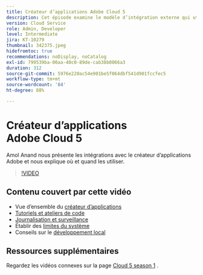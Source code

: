 ```yaml
---
title: Créateur d’applications Adobe Cloud 5
description: Cet épisode examine le modèle d’intégration externe qui utilise le créateur d’applications Adobe.
version: Cloud Service
role: Admin, Developer
level: Intermediate
jira: KT-10279
thumbnail: 342375.jpeg
hidefromtoc: true
recommendations: noDisplay, noCatalog
exl-id: 799539ba-00aa-40c0-89de-cab38b0066a3
duration: 312
source-git-commit: 5976e220ac54e901be5f064dbf541d901fccfec5
workflow-type: tm+mt
source-wordcount: '84'
ht-degree: 88%

---
```


# Créateur d’applications Adobe Cloud 5

Amol Anand nous présente les intégrations avec le créateur d’applications Adobe et nous explique où et quand les utiliser.

>[!VIDEO](https://video.tv.adobe.com/v/342375?quality=12&learn=on)

## Contenu couvert par cette vidéo

+ Vue d’ensemble du [créateur d’applications](https://developer.adobe.com/app-builder/docs/overview/)
+ [Tutoriels et ateliers de code](https://developer.adobe.com/app-builder/docs/resources/)
+ [Journalisation et surveillance](https://adobedocs.github.io/adobeio-runtime/guides/logging_monitoring.html#retrieving-activations-for-blocking-successful-calls)
+ Établir des [limites du système](https://adobedocs.github.io/adobeio-runtime/guides/system_settings.html)
+ Conseils sur le [développement local](https://developer.adobe.com/app-builder/docs/resources/debugging/)

## Ressources supplémentaires

Regardez les vidéos connexes sur la page [Cloud 5 season 1](cloud5-season-1.md) .

